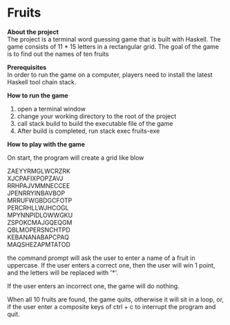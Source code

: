 # Fruits


**About the project**  
The project is a terminal word guessing game that is built with Haskell.
The game consists of 11 * 15 letters in a rectangular grid.
The goal of the game is to find out the names of ten fruits

**Prerequisites**  
In order to run the game on a computer, players need to install the latest Haskell tool chain stack.

**How to run the game**  

1. open a terminal window
2. change your working directory to the root of the project 
3. call stack build to build the executable file of the game 
4. After build is completed, run stack exec fruits-exe

**How to play with the game**

On start, the program will create a grid like blow

ZAEYYRMGLWCRZRK  
XJCPAFIXPOPZAVJ  
RRHPAJVMMNECCEE  
JPENRRYINBAVBOP  
MRRUFWGBDGCFOTP  
PERCRHLLWJHCOGL  
MPYNNPIDLOWWGKU  
ZSPOKCMAJGQEQGM  
QBLMOPERSNCHTPD  
KEBANANABAPCPAQ  
MAQSHEZAPMTATOD   
 
the command prompt will ask the user to enter a name of a fruit in uppercase.
If the user enters a correct one, then the user will win 1 point, and the letters
will be replaced with '*'. 

If the user enters an incorrect one, the game will do nothing.

When all 10 fruits are found, the game quits, otherwise it will sit in a loop, 
or, if the user enter a composite keys of ctrl + c to interrupt the program and quit. 

